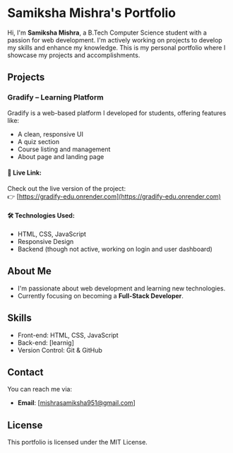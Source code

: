 # Samiksha Mishra's Portfolio

Hi, I'm **Samiksha Mishra**, a B.Tech Computer Science student with a passion for web development. I'm actively working on projects to develop my skills and enhance my knowledge. This is my personal portfolio where I showcase my projects and accomplishments.

## Projects

### Gradify – Learning Platform
Gradify is a web-based platform I developed for students, offering features like:
- A clean, responsive UI
- A quiz section
- Course listing and management
- About page and landing page

#### 🔗 Live Link:
Check out the live version of the project:  
👉 [https://gradify-edu.onrender.com](https://gradify-edu.onrender.com)

#### 🛠️ Technologies Used:
- HTML, CSS, JavaScript
- Responsive Design
- Backend (though not active, working on login and user dashboard)



## About Me
- I'm passionate about web development and learning new technologies.
- Currently focusing on becoming a **Full-Stack Developer**.

## Skills
- Front-end: HTML, CSS, JavaScript
- Back-end: [learnig]
- Version Control: Git & GitHub

## Contact
You can reach me via:
- **Email**: [mishrasamiksha951@gmail.com]

## License
This portfolio is licensed under the MIT License.

